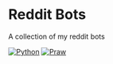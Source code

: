 # Reddit Bots

A collection of my reddit bots

[![Python](https://img.shields.io/badge/Python-3+-blue.svg?style=plastic)](https://www.python.org/downloads/)
[![Praw](https://img.shields.io/badge/Praw-4-blue.svg?style=plastic)](https://github.com/praw-dev/praw)
